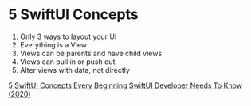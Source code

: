 # 5 SwiftUI Concepts

1. Only 3 ways to layout your UI
2. Everything is a View
3. Views can be parents and have child views
4. Views can pull in or push out
5. Alter views with data, not directly

[5 SwiftUI Concepts Every Beginning SwiftUI Developer Needs To Know (2020)](https://www.youtube.com/watch?v=51xIHDm_BDs)
